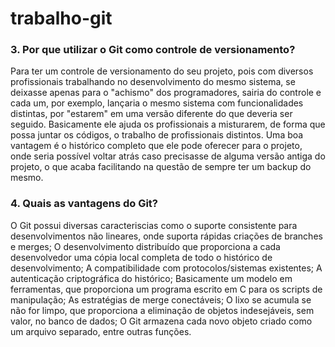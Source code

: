 # trabalho-git

### 3. Por que utilizar o Git como controle de versionamento?

Para ter um controle de versionamento do seu projeto, pois com diversos profissionais trabalhando no desenvolvimento do mesmo sistema, se deixasse apenas para o "achismo" dos programadores, sairia do controle e cada um, por exemplo, lançaria o mesmo sistema com funcionalidades distintas, por "estarem" em uma versão diferente do que deveria ser seguido. Basicamente ele ajuda os profissionais a misturarem, de forma que possa juntar os códigos, o trabalho de profissionais distintos. Uma boa vantagem é o histórico completo que ele pode oferecer para o projeto, onde seria possível voltar atrás caso precisasse de alguma versão antiga do projeto, o que acaba facilitando na questão de sempre ter um backup do mesmo.

### 4. Quais as vantagens do Git? 

O Git possui diversas caracteriscias como o suporte consistente para desenvolvimentos não lineares, onde suporta rápidas criações de branches e merges; O desenvolvimento distribuído que proporciona a cada desenvolvedor uma cópia local completa de todo o histórico de desenvolvimento; A compatibilidade com protocolos/sistemas existentes; A autenticação criptográfica do histórico; Basicamente um modelo em ferramentas, que proporciona um programa escrito em C para os scripts de manipulação; 
As estratégias de merge conectáveis; O lixo se acumula se não for limpo, que proporciona a eliminação de objetos indesejáveis, sem valor, no banco de dados; O Git armazena cada novo objeto criado como um arquivo separado, entre outras funções.